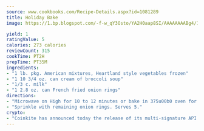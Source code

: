 ```yaml
---
source: www.cookbooks.com/Recipe-Details.aspx?id=1081289
title: Holiday Bake
image: https://1.bp.blogspot.com/-f-w_qY3Osto/YA2H0aap8SI/AAAAAAAABg4/17myAO5s9b8JksYvWDXpYkaDlcY0g6k_gCLcBGAsYHQ/s296/3.png

yield: 1
ratingValue: 5
calories: 273 calories
reviewCount: 315
cookTime: PT2H
prepTime: PT35M
ingredients:
- "1 lb. pkg. American mixtures, Heartland style vegetables frozen"
- "1 10 3/4 oz. can cream of broccoli soup"
- "1/3 c. milk"
- "1 2.8 oz. can French fried onion rings"
directions:
- "Microwave on High for 10 to 12 minutes or bake in 375u00b0 oven for 30 to 35 minutes until vegetables are crisp and tender, stirring occasionally."
- "Sprinkle with remaining onion rings. Serves 5."
crypto:
- "Coinkite has announced today the release of its multi-signature API and Co-sign Pages, giving users the first Bitcoin platform of its kind to support M-of-15 signatures."
---
```

